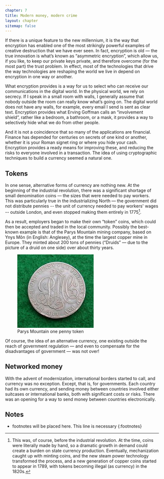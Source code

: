 ```yaml
---
chapter: 7
title: Modern money, modern crime
layout: chapter
sitemap: false
---
```


If there is a unique feature to the new millennium, it is the way that
encryption has enabled one of the most strikingly powerful examples of creative
destruction that we have ever seen. In fact, encryption is old — the true
innovation is what’s known as “asymmetric encryption”, which allow us, if you
like, to keep our private keys private, and therefore overcome (for the most
part) the trust problem. In effect, most of the technologies that drive the way
technologies are reshaping the world we live in depend on encryption in one way
or another.

What encryption provides is a way for us to select who can receive our
communications in the digital world. In the physical world, we rely on secrecy.
If I speak in a small room with walls, I generally assume that nobody outside
the room can really know what’s going on. The digital world does not have any
walls, for example, every email I send is sent as clear text. Encryption
provides what Erving Goffman calls an “involvement shield”, rather like a
bedroom, a bathroom, or a mask, it provides a way to selectively hide what we do
from other people.

And it is not a coincidence that so many of the applications are financial.
Finance has depended for centuries on secrets of one kind or another, whether it
is your Roman signet ring or where you hide your cash. Encryption provides a
ready means for improving these, and reducing the risks to everyone involved in
a transaction. The idea of using cryptographic techniques to build a currency
seemed a natural one.

## Tokens

In one sense, alternative forms of currency are nothing new. At the beginning of
the industrial revolution, there was a significant shortage of small
denomination coins — the sizes that were needed to pay workers. This was
particularly true in the industrializing North — the government did not
distribute pennies -- the unit of currency needed to pay workers' wages --
outside London, and even stopped making them entirely in 1775[^Minting].

[^Minting]: 
    This was, of course, before the industrial revolution. At the time, coins
    were literally made by hand, so a dramatic growth in demand could create a
    burden on state currency production. Eventually, mechanization caught up
    with minting coins, and the new steam power technology transformed the
    process, and a new generation of copper coins started to appear in 1789,
    with tokens becoming illegal (as currency) in the 1820s.

As a result, employers began to make their own “token” coins, which could then
be accepted and traded in the local community. Possibly the best-known example
is that of the Parys Mountain mining company, based on Ynys Môn (in English:
Anglesey), at the time the largest copper mine in Europe. They minted about 200
tons of pennies (“Druids” — due to the picture of a druid on one side) over
about thirty years.

<figure class="figure w-100">
  <img class="img-fluid mx-auto d-block" src="/img/book/druid.jpg" 
       alt="Parys Mountain one penny token">
    <figcaption class="figure-caption text-center">
    Parys Mountain one penny token
    </figcaption>
</figure>

Of course, the idea of an alternative currency, one existing outside the reach
of government regulation — and even to compensate for the disadvantages of
government — was not over!



## Networked money

With the advent of modernization, international borders started to call, and
currency was no exception. Except, that is, for governments. Each country had
its own currency, and sending money between countries involved either suitcases
or international banks, both with significant costs or risks. There was an
opening for a way to send money between countries electronically. 




## Notes

* footnotes will be placed here. This line is necessary
{:footnotes}
